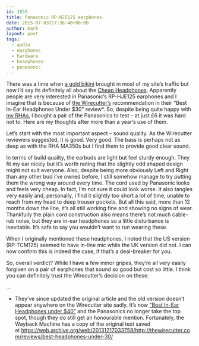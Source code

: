 ```yaml
---
id: 1855
title: Panasonic RP-HJE125 earphones.
date: 2015-07-03T17:36:40+00:00
author: mark
layout: post
tags:
  - audio
  - earphones
  - hardware
  - headphones
  - panasonic
---
```

There was a time when [a gold bikini](http://www.sallonoroff.co.uk/blog/2009/09/this-is-a-call/) brought in most of my site&#8217;s traffic but now i&#8217;d say its definitely all about the [Cheap Headphones](http://www.sallonoroff.co.uk/blog/2013/11/cheap-headphones/). Apparently people are very interested in Panasonic&#8217;s RP-HJE125 earphones and I imagine that is because of [the Wirecutter&#8217;s](https://thewirecutter.com/) recommendation in their &#8220;Best In-Ear Headphones Under $30&#8221; review*. So, despite being quite happy with [my RHAs](http://www.sallonoroff.co.uk/blog/2013/09/rha-ma350-earphones/), I bought a pair of the Panasonics to test &#8211; at just £6 it was hard not to. Here are my thoughts after more than a year&#8217;s use of them.

Let&#8217;s start with the most important aspect &#8211; sound quality. As the Wirecutter reviewers suggested, it is good. Very good. The bass is perhaps not as deep as with the RHA MA350s but I find them to provide good clear sound.

In terms of build quality, the earbuds are light but feel sturdy enough. They fit my ear nicely but it&#8217;s worth noting that the slightly odd shaped design might not suit everyone. Also, despite being more obviously Left and Right than any other bud i&#8217;ve owned before, I still somehow manage to try putting them the wrong way around every time. The cord used by Panasonic looks and feels very cheap. In fact, I&#8217;m not sure it could look worse. It also tangles very easily and, personally, I find it slightly too short a lot of time, unable to reach from my head to deep trouser pockets. But all this said, more than 12 months down the line, it&#8217;s all still working fine and showing no signs of wear. Thankfully the plain cord construction also means there&#8217;s not much cable-rub noise, but they are in-ear headphones so a little disturbance is inevitable. It&#8217;s safe to say you wouldn&#8217;t want to run wearing these.

When I originally mentioned these headphones, I noted that the US version (RP-TCM125) seemed to have in-line mic while the UK version did not. I can now confirm this is indeed the case, if that&#8217;s a deal-breaker for you.

So, overall verdict? While I have a few minor gripes, they&#8217;re all very easily forgiven on a pair of earphones that sound so good but cost so little. I think you can definitely trust the Wirecutter&#8217;s decision on these.

<span style="color: #999999;">&#8230;</span>

* They&#8217;ve since updated the original article and the old version doesn&#8217;t appear anywhere on the Wirecutter site sadly. It&#8217;s now [&#8220;Best In-Ear Headphones under $40&#8221;](http://thewirecutter.com/reviews/best-headphones-under-40/) and the Panasonics no longer take the top spot, though they do still get an honourable mention. Fortunately, the Wayback Machine has a copy of the original text saved at <https://web.archive.org/web/20131217033758/http://thewirecutter.com/reviews/best-headphones-under-30/>

&nbsp;